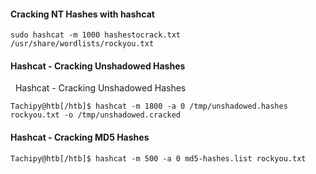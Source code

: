 #### Cracking NT Hashes with hashcat
```shell-session
sudo hashcat -m 1000 hashestocrack.txt /usr/share/wordlists/rockyou.txt
```

#### Hashcat - Cracking Unshadowed Hashes

  Hashcat - Cracking Unshadowed Hashes

```shell-session
Tachipy@htb[/htb]$ hashcat -m 1800 -a 0 /tmp/unshadowed.hashes rockyou.txt -o /tmp/unshadowed.cracked
```

#### Hashcat - Cracking MD5 Hashes

```shell-session
Tachipy@htb[/htb]$ hashcat -m 500 -a 0 md5-hashes.list rockyou.txt
```